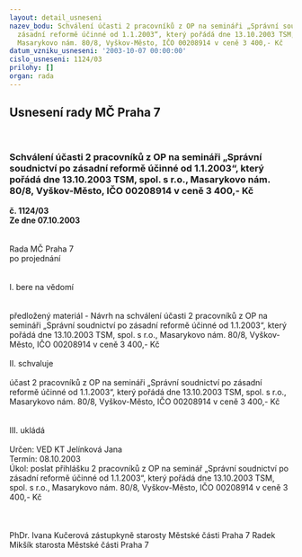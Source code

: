 ```yaml
---
layout: detail_usneseni
nazev_bodu: Schválení účasti 2 pracovníků z OP na semináři „Správní soudnictví po
  zásadní reformě účinné od 1.1.2003“, který pořádá dne 13.10.2003 TSM, spol. s r.o.,
  Masarykovo nám. 80/8, Vyškov-Město, IČO 00208914 v ceně 3 400,- Kč
datum_vzniku_usneseni: '2003-10-07 00:00:00'
cislo_usneseni: 1124/03
prilohy: []
organ: rada
---
```

<div id="ucUsn_pList" class="usn">
	<span><h2>Usnesení rady MČ Praha 7 </h2>
<br></span><div class="standBody">
<span><h3>Schválení účasti 2 pracovníků z OP na semináři „Správní soudnictví po zásadní reformě účinné od 1.1.2003“, který pořádá dne 13.10.2003 TSM, spol. s r.o., Masarykovo nám. 80/8, Vyškov-Město, IČO 00208914 v ceně 3 400,- Kč</h3></span><div class="center">
		<strong>č. 1124/03</strong><br>
	</div>
<div class="center">
		<strong>Ze dne 07.10.2003</strong><br><br>
	</div>
<br>Rada MČ Praha 7<br>po projednání<br><br><br>I.	bere na vědomí<br><br> <br>předložený materiál - Návrh na schválení účasti 2 pracovníků z OP na semináři „Správní soudnictví po zásadní reformě účinné od 1.1.2003“, který pořádá dne 13.10.2003 TSM, spol. s r.o., Masarykovo nám. 80/8, Vyškov-Město, IČO 00208914 v ceně 3 400,- Kč<br><br>II.	schvaluje <br><br>účast 2 pracovníků z OP na semináři „Správní soudnictví po zásadní reformě účinné od 1.1.2003“, který pořádá dne 13.10.2003 TSM, spol. s r.o., Masarykovo nám. 80/8, Vyškov-Město, IČO 00208914 v ceně 3 400,- Kč<br><br><br>III.	ukládá <br><br>Určen:	VED KT Jelínková Jana<br>Termín: 08.10.2003<br>Úkol:	poslat přihlášku 2 pracovníků z OP na seminář „Správní soudnictví po zásadní reformě účinné od 1.1.2003“, který pořádá dne 13.10.2003 TSM, spol. s r.o., Masarykovo nám. 80/8, Vyškov-Město, IČO 00208914 v ceně 3 400,- Kč<br> <br> <br>	<br>PhDr. Ivana Kučerová zástupkyně starosty Městské části Praha 7	 Radek Mikšík starosta Městské části Praha 7<br>	<br><br>
</div>
</div>